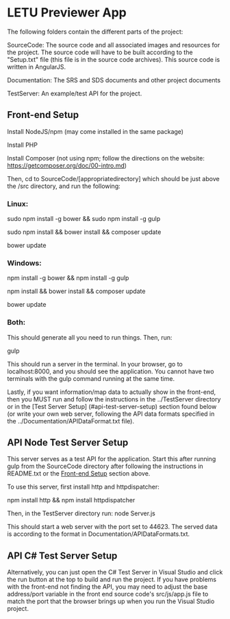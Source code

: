 # LETU Previewer App

The following folders contain the different parts of the project:

SourceCode: The source code and all associated images and resources for the project. The source code will have to be built according to the "Setup.txt" file (this file is in the source code archives). This source code is written in AngularJS.


Documentation: The SRS and SDS documents and other project documents


TestServer: An example/test API for the project.


## Front-end Setup
Install NodeJS/npm (may come installed in the same package)


Install PHP


Install Composer (not using npm; follow the directions on the website: https://getcomposer.org/doc/00-intro.md)

Then, cd to SourceCode/[appropriatedirectory] which should be just above the /src directory, and run the following:

### Linux:


sudo npm install -g bower && sudo npm install -g gulp


sudo npm install && bower install && composer update


bower update

### Windows:


npm install -g bower && npm install -g gulp


npm install && bower install && composer update


bower update

### Both:


This should generate all you need to run things.
Then, run:


gulp


This should run a server in the terminal. In your browser, go to localhost:8000, and you should see the application.
You cannot have two terminals with the gulp command running at the same time.


Lastly, if you want information/map data to actually show in the
front-end, then you MUST run and follow the instructions in the ../TestServer
directory or in the [Test Server Setup] (#api-test-server-setup) section found below (or write your own web server, following the API data formats specified in the ../Documentation/APIDataFormat.txt file).


## API Node Test Server Setup


This server serves as a test API for the application. Start this after running
gulp from the SourceCode directory after following the instructions in
README.txt or the [Front-end Setup](#front-end-setup) section above.


To use this server, first install http and httpdispatcher:


npm install http && npm install httpdispatcher


Then, in the TestServer directory run:
node Server.js


This should start a web server with the port set to 44623. The served data is 
according to the format in Documentation/APIDataFormats.txt.


## API C# Test Server Setup


Alternatively, you can just open the C# Test Server in Visual Studio and click the run button at the top to build and run the project.
If you have problems with the front-end not finding the API, you may need to adjust the base address/port variable in the front end source code's src/js/app.js file to match the port that the browser brings up when you run the Visual Studio project.

